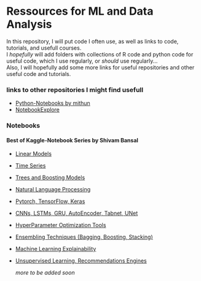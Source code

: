 # Ressources for ML and Data Analysis
In this repository, I will put code I often use, as well as links to code, tutorials, and usefull courses. <br>
I *hopefully* will add folders with collections of R code and python code for useful code, which I use regularly, or *should* use regularly... <br>
Also, I will hopefully add some more links for useful repositories and other useful code and tutorials.


### links to other repositories I might find usefull
- [Python-Notebooks by mithun](https://mithun162001.github.io/Python-Notebooks/)
- [NotebookExplore](https://github.com/notebookexplore/NotebookExplore)


### Notebooks
#### Best of Kaggle-Notebook Series by Shivam Bansal
- [Linear Models](https://www.kaggle.com/discussions/getting-started/276640)
- [Time Series](https://www.kaggle.com/c/store-sales-time-series-forecasting/discussion/276912)
- [Trees and Boosting Models](https://www.kaggle.com/discussions/getting-started/277121)
- [Natural Language Processing](https://www.kaggle.com/discussions/getting-started/279372)
- [Pytorch, TensorFlow, Keras](https://www.kaggle.com/discussions/getting-started/281996)
- [CNNs, LSTMs, GRU, AutoEncoder, Tabnet, UNet](https://www.kaggle.com/discussions/getting-started/284705)
- [HyperParameter Optimization Tools](https://www.kaggle.com/discussions/getting-started/288182)
- [Ensembling Techniques (Bagging, Boosting, Stacking)](https://www.kaggle.com/discussions/getting-started/291437)
- [Machine Learning Explainability](https://www.kaggle.com/discussions/getting-started/293704)
- [Unsupervised Learning, Recommendations Engines](https://www.kaggle.com/discussions/getting-started/295525)

  *more to be added soon*

